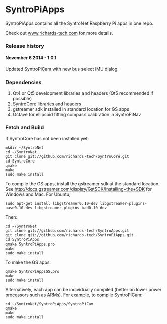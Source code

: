 # SyntroPiApps

SyntroPiApps contains all the SyntroNet Raspberry Pi apps in one repo.

Check out www.richards-tech.com for more details.

### Release history

#### November 6 2014 - 1.0.1

Updated SyntroPiCam with new bus select IMU dialog.

### Dependencies

1. Qt4 or Qt5 development libraries and headers (Qt5 recommended if possible)
2. SyntroCore libraries and headers 
3. gstreamer sdk installed in standard location for GS apps
4. Octave for ellipsoid fitting compass calibration in SyntroPiNav


### Fetch and Build

If SyntroCore has not been installed yet:

	mkdir ~/SyntroNet
	cd ~/SyntroNet
	git clone git://github.com/richards-tech/SyntroCore.git
	cd SyntroCore
	qmake
	make
	sudo make install

To compile the GS apps, install the gstreamer sdk at the standard location. See http://docs.gstreamer.com/display/GstSDK/Installing+the+SDK for Windows and Mac. For Ubuntu,

	sudo apt-get install libgstreamer0.10-dev libgstreamer-plugins-base0.10-dev libgstreamer-plugins-bad0.10-dev	

	
Then:

	cd ~/SyntroNet
	git clone git://github.com/richards-tech/SyntroApps.git
	git clone git://github.com/richards-tech/SyntroPiApps.git
	cd SyntroPiApps
	qmake SyntroPiApps.pro
	make
	sudo make install

To make the GS apps:

	qmake SyntroPiAppsGS.pro
	make
	sudo make install


Alternatively, each app can be individually compiled (better on lower power processors such as ARMs). For example, to compile SyntroPiCam:

	cd ~/SyntroNet/SyntroPiApps/SyntroPiCam
	qmake
	make
	sudo make install
	



